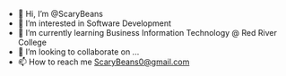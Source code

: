 - 👋 Hi, I’m @ScaryBeans
- 👀 I’m interested in Software Development
- 🌱 I’m currently learning Business Information Technology @ Red River College
- 💞️ I’m looking to collaborate on ...
- 📫 How to reach me ScaryBeans0@gmail.com

<!---
ScaryBeans/ScaryBeans is a ✨ special ✨ repository because its `README.md` (this file) appears on your GitHub profile.
You can click the Preview link to take a look at your changes.
--->
